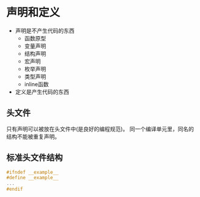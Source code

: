 # 声明和定义

* 声明是不产⽣代码的东⻄
    * 函数原型
    * 变量声明
    * 结构声明
    * 宏声明
    * 枚举声明
    * 类型声明
    * inline函数
* 定义是产⽣代码的东⻄

## 头⽂件
只有声明可以被放在头⽂件中(是良好的编程规范)。
同⼀个编译单元⾥，同名的结构不能被重复声明。

## 标准头文件结构
```c
#ifndef __example__
#define __example__
...
#endif
```